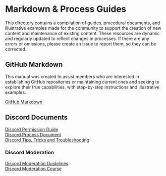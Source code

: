 # Markdown & Process Guides

This directory contains a compilation of guides, procedural documents, and illustrative examples made for the community to support the creation of new content and maintenance of existing content. These resources are dynamic and regularly updated to reflect changes in processes. If there are any errors or omissions, please create an issue to report them, so they can be corrected.

## GitHub Markdown

This manual was created to assist members who are interested in establishing GitHub repositories or maintaining current ones and seeking to explore their true capabilities, with step-by-step instructions and illustrative examples.

[GitHub Markdown](/process-docs-and-markdown/github-markdown.md)

## Discord Documents

[Discord Permission Guide](/process-docs-and-markdown/discord-permissions.md)<br>
[Discord Process Document](/process-docs-and-markdown/discord-process.md)<br>
[Discord Tips, Tricks and Troubleshooting](/process-docs-and-markdown/discord-tips-tricks-troubleshooting.md)

### Discord Moderation

[Discord Moderation Guidelines](/process-docs-and-markdown/discord-moderation-guidelines.md)<br>
[Discord Moderation Course](/process-docs-and-markdown/discord-moderation-course.md)

